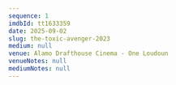 ```yaml
---
sequence: 1
imdbId: tt1633359
date: 2025-09-02
slug: the-toxic-avenger-2023
medium: null
venue: Alamo Drafthouse Cinema - One Loudoun
venueNotes: null
mediumNotes: null
---
```


